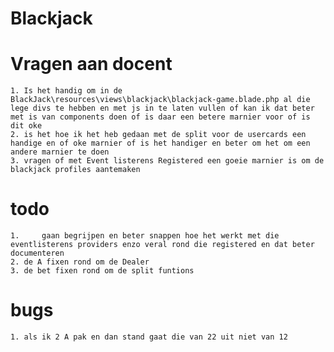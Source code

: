# Blackjack




# Vragen aan docent
    1. Is het handig om in de BlackJack\resources\views\blackjack\blackjack-game.blade.php al die lege divs te hebben en met js in te laten vullen of kan ik dat beter met is van components doen of is daar een betere marnier voor of is dit oke
    2. is het hoe ik het heb gedaan met de split voor de usercards een handige en of oke marnier of is het handiger en beter om het om een andere marnier te doen
    3. vragen of met Event listerens Registered een goeie marnier is om de blackjack profiles aantemaken 
# todo
    1.     gaan begrijpen en beter snappen hoe het werkt met die eventlisterens providers enzo veral rond die registered en dat beter documenteren
    2. de A fixen rond om de Dealer
    3. de bet fixen rond om de split funtions
# bugs
    1. als ik 2 A pak en dan stand gaat die van 22 uit niet van 12
    